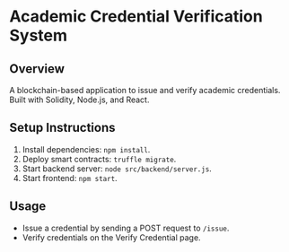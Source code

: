 # Academic Credential Verification System

## Overview
A blockchain-based application to issue and verify academic credentials. Built with Solidity, Node.js, and React.

## Setup Instructions
1. Install dependencies: `npm install`.
2. Deploy smart contracts: `truffle migrate`.
3. Start backend server: `node src/backend/server.js`.
4. Start frontend: `npm start`.

## Usage
- Issue a credential by sending a POST request to `/issue`.
- Verify credentials on the Verify Credential page.
